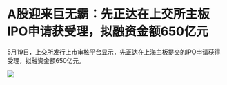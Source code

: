 # A股迎来巨无霸：先正达在上交所主板IPO申请获受理，拟融资金额650亿元

5月19日，上交所发行上市审核平台显示，先正达在上海主板提交的IPO申请获得受理，拟融资金额650亿元。

![](https://inews.gtimg.com/om_bt/ONs8sFqlw5ufgp2i_zaIa_LDd0VX61zFJwVCQXq-EmUm0AA/1000)

